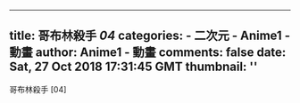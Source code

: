 
---
title: 哥布林殺手 _04_
categories: 
    - 二次元
    - Anime1 - 動畫
author: Anime1 - 動畫
comments: false
date: Sat, 27 Oct 2018 17:31:45 GMT
thumbnail: ''
---

<div>   
哥布林殺手 [04]  
</div>
            